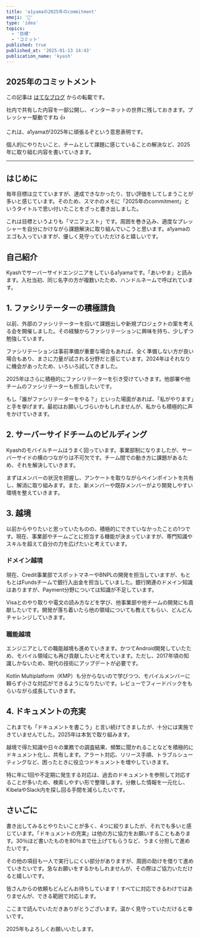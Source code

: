 ```yaml
---
title: 'a1yamaの2025年のcommitment'
emoji: '🙌'
type: 'idea'
topics:
  - '目標'
  - 'コミット'
published: true
published_at: '2025-01-13 14:43'
publication_name: 'kyash'
---
```


## 2025年のコミットメント

この記事は [はてなブログ](https://a1yama.hatenablog.com/entry/2025/01/13/143523) からの転載です。

社内で共有した内容を一部公開し、インターネットの世界に残しておきます。プレッシャー駆動ですね 👍

これは、a1yamaが2025年に頑張るぞという意思表明です。

個人的にやりたいこと、チームとして課題に感じていることの解決など、2025年に取り組む内容を書いていきます。

---

## はじめに

毎年目標は立てていますが、達成できなかったり、甘い評価をしてしまうことが多いと感じています。そのため、スマホのメモに「2025年のcommitment」というタイトルで思い付いたことをざっと書き出しました。

これは目標というよりも「マニフェスト」です。周囲を巻き込み、適度なプレッシャーを自分にかけながら課題解決に取り組んでいこうと思います。a1yamaのエゴも入っていますが、優しく見守っていただけると嬉しいです。

## 自己紹介

Kyashでサーバーサイドエンジニアをしているa1yamaです。「あいやま」と読みます。入社当初、同じ名字の方が複数いたため、ハンドルネームで呼ばれています。

## 1. ファシリテーターの積極請負

以前、外部のファシリテーターを招いて課題出しや新規プロジェクトの案を考える会を開催しました。その経験からファシリテーションに興味を持ち、少しずつ勉強しています。

ファシリテーションは事前準備が重要な場合もあれば、全く準備しない方が良い場合もあり、まさに力量が試される分野だと感じています。2024年はそれなりに機会があったため、いろいろ試してきました。

2025年はさらに積極的にファシリテーターを引き受けていきます。他部署や他チームのファシリテーターも担当したいです。

もし「誰がファシリテーターをやる？」といった場面があれば、「私がやります」と手を挙げます。最初はお願いしづらいかもしれませんが、私からも積極的に声をかけていきます。

## 2. サーバーサイドチームのビルディング

Kyashのモバイルチームはうまく回っています。事業部制になりましたが、サーバーサイドの横のつながりは不可欠です。チーム間での動き方に課題があるため、それを解決していきます。

まずはメンバーの状況を把握し、アンケートを取りながらペインポイントを共有し、解消に取り組みます。また、新メンバーや既存メンバーがより開発しやすい環境を整えていきます。

## 3. 越境

以前からやりたいと思っていたものの、積極的にできていなかったことの1つです。現在、事業部やチームごとに担当する機能が決まっていますが、専門知識やスキルを超えて自分の力を広げたいと考えています。

### ドメイン越境

現在、Credit事業部でスポットマネーやBNPLの開発を担当していますが、もともとはFundsチームで銀行入出金を担当していました。銀行関連のドメイン知識はありますが、Payment分野については知識が不足しています。

Visaとのやり取りや電文の読み方などを学び、他事業部や他チームの開発にも貢献したいです。開発が落ち着いたら他の領域についても教えてもらい、どんどんチャレンジしていきます。

### 職能越境

エンジニアとしての職能越境も進めていきます。かつてAndroid開発していたため、モバイル領域にも再び貢献したいと考えています。ただし、2017年頃の知識しかないため、現代の技術にアップデートが必要です。

Kotlin Multiplatform（KMP）も分からないので学びつつ、モバイルメンバーに頼らず小さな対応ができるようになりたいです。レビューでフィードバックをもらいながら成長していきます。

## 4. ドキュメントの充実

これまでも「ドキュメントを書こう」と言い続けてきましたが、十分には実施できていませんでした。2025年は本気で取り組みます。

越境で得た知識や日々の業務での調査結果、頻繁に聞かれることなどを積極的にドキュメント化し、共有します。アラート対応、リリース手順、トラブルシューティングなど、困ったときに役立つドキュメントを増やしていきます。

特に年に1回や不定期に発生する対応は、過去のドキュメントを参照して対応することが多いため、検索しやすい形で整理します。分散した情報を一元化し、KibelaやSlack内を探し回る手間を減らしたいです。

## さいごに

書き出してみるとやりたいことが多く、4つに絞りましたが、それでも多いと感じています。「ドキュメントの充実」は他の方に協力をお願いすることもあります。30％ほど書いたものを80％まで仕上げてもらうなど、うまく分担して進めたいです。

その他の項目も一人で実行しにくい部分がありますが、周囲の助けを借りて進めていきたいです。急なお願いをするかもしれませんが、その際はご協力いただけると嬉しいです。

皆さんからの依頼もどんどんお待ちしています！すべてに対応できるわけではありませんが、できる範囲で対応します。

ここまで読んでいただきありがとうございます。温かく見守っていただけると幸いです。

2025年もよろしくお願いいたします。
